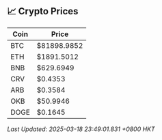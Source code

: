 ## 📈 Crypto Prices

| Coin | Price |
| ---- | ----- |
| BTC | $81898.9852 |
| ETH | $1891.5012 |
| BNB | $629.6949 |
| CRV | $0.4353 |
| ARB | $0.3584 |
| OKB | $50.9946 |
| DOGE | $0.1645 |

_Last Updated: 2025-03-18 23:49:01.831 +0800 HKT_